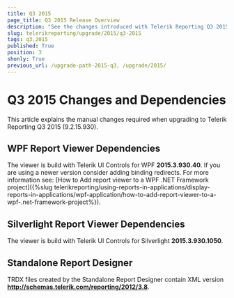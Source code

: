 ```yaml
---
title: Q3 2015
page_title: Q3 2015 Release Overview 
description: "See the changes introduced with Telerik Reporting Q3 2015 that should be considered before upgrading, and the 3rd party products & packages this version depends on."
slug: telerikreporting/upgrade/2015/q3-2015
tags: q3,2015
published: True
position: 3
shonly: True
previous_url: /upgrade-path-2015-q3, /upgrade/2015/
---
```


# Q3 2015 Changes and Dependencies

This article explains the manual changes required when upgrading to Telerik Reporting Q3 2015 (9.2.15.930).

## WPF Report Viewer Dependencies

The viewer is build with Telerik UI Controls for WPF __2015.3.930.40__. If you are using a newer version consider adding binding redirects. For more information see: [How to Add report viewer to a WPF .NET Framework project]({%slug telerikreporting/using-reports-in-applications/display-reports-in-applications/wpf-application/how-to-add-report-viewer-to-a-wpf-.net-framework-project%}).

## Silverlight Report Viewer Dependencies

The viewer is build with Telerik UI Controls for Silverlight __2015.3.930.1050__. 

## Standalone Report Designer

TRDX files created by the Standalone Report Designer contain XML version __http://schemas.telerik.com/reporting/2012/3.8__. 
